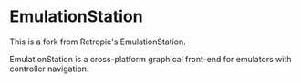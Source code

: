 # EmulationStation

This is a fork from Retropie's EmulationStation.

EmulationStation is a cross-platform graphical front-end for emulators with controller navigation.
